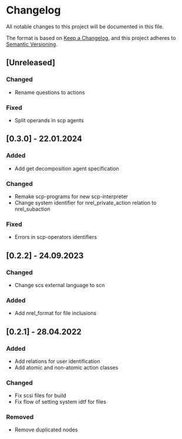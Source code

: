 # Changelog
All notable changes to this project will be documented in this file.

The format is based on [Keep a Changelog](https://keepachangelog.com/en/1.0.0/),
and this project adheres to [Semantic Versioning](https://semver.org/spec/v2.0.0.html).

## [Unreleased]

### Changed

- Rename questions to actions

### Fixed

- Split operands in scp agents

## [0.3.0] - 22.01.2024

### Added 

- Add get decomposition agent specification

### Changed

- Remake scp-programs for new scp-interpreter
- Change system identifier for nrel_private_action relation to nrel_subaction

### Fixed

- Errors in scp-operators identifiers

## [0.2.2] - 24.09.2023

### Changed

- Change scs external language to scn

### Added

- Add nrel_format for file inclusions

## [0.2.1] - 28.04.2022

### Added

- Add relations for user identification
- Add atomic and non-atomic action classes

### Changed

- Fix scsi files for build
- Fix flow of setting system idtf for files

### Removed

- Remove duplicated nodes
